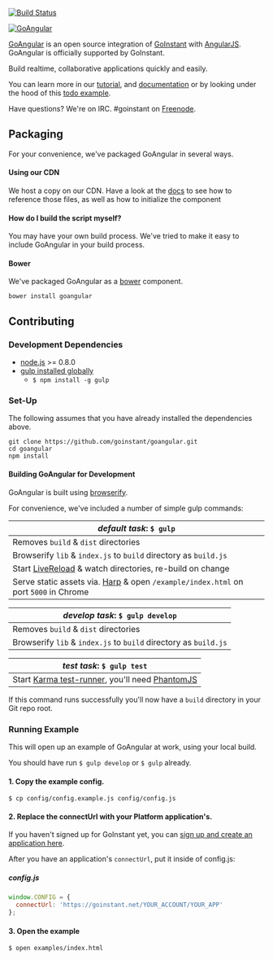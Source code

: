 [![Build Status](https://travis-ci.org/goinstant/goangular.png?branch=master)](https://travis-ci.org/goinstant/goangular?branch=master)

[![GoAngular](https://developers.goinstant.com/v1/GoAngular/static/images/goangular_logo.png)](https://www.goangular.org)

[GoAngular](https://developers.goinstant.com/v1/GoAngular/index.html) is an
open source integration of [GoInstant](https://goinstant.com) with
[AngularJS](http://angularjs.org/). GoAngular is officially supported by GoInstant.

Build realtime, collaborative applications quickly and easily.

You can learn more in our
[tutorial](https://developers.goinstant.com/v1/GoAngular/getting_started.html),
and
[documentation](https://developers.goinstant.com/v1/GoAngular/index.html) or by looking under the hood
of this [todo example](http://goangular-todo-example.herokuapp.com/).

Have questions? We're on IRC. #goinstant on [Freenode](http://freenode.net/).

## Packaging
For your convenience, we've packaged GoAngular in several ways.

#### Using our CDN

We host a copy on our CDN. Have a look at the [docs](https://developers.goinstant.com/v1/GoAngular/index.html)
to see how to reference those files, as well as how to initialize the component

#### How do I build the script myself?

You may have your own build process. We've tried to make it easy to include
GoAngular in your build process.

#### Bower

We've packaged GoAngular as a [bower](http://bower.io/) component.

```
bower install goangular
```

## Contributing

### Development Dependencies

- [node.js](http://nodejs.org/) >= 0.8.0
- [gulp installed globally](https://github.com/gulpjs/gulp/blob/master/docs/getting-started.md#getting-started)
  - `$ npm install -g gulp`

### Set-Up

The following assumes that you have already installed the dependencies above.

```
git clone https://github.com/goinstant/goangular.git
cd goangular
npm install
```

#### Building GoAngular for Development

GoAngular is built using [browserify](http://browserify.org/).

For convenience, we've included a number of simple gulp commands:

| *default task*:   `$ gulp` |
| --- |
| Removes `build` & `dist` directories |
| Browserify `lib` & `index.js` to `build` directory as `build.js` |
| Start [LiveReload](http://livereload.com/) & watch directories, re-build on change |
| Serve static assets via. [Harp](http://harpjs.com/) & open `/example/index.html` on port `5000` in Chrome |

| *develop task*:   `$ gulp develop` |
| --- |
| Removes `build` & `dist` directories |
| Browserify `lib` & `index.js` to `build` directory as `build.js` |

| *test task*:   `$ gulp test` |
| --- |
| Start [Karma test-runner](http://karma-runner.github.io/0.12/index.html), you'll need [PhantomJS](http://phantomjs.org/) |

If this command runs successfully you'll now have a `build`
directory in your Git repo root.

### Running Example

This will open up an example of GoAngular at work, using your local build.

You should have run `$ gulp develop` or `$ gulp` already.

#### 1. Copy the example config.

```
$ cp config/config.example.js config/config.js
```

#### 2. Replace the connectUrl with your Platform application's.

If you haven't signed up for GoInstant yet, you can [sign up and create an
application here](https://goinstant.com/signup).

After you have an application's `connectUrl`, put it inside of config.js:

##### config.js

```js
window.CONFIG = {
  connectUrl: 'https://goinstant.net/YOUR_ACCOUNT/YOUR_APP'
};
```

#### 3. Open the example

```
$ open examples/index.html
```
